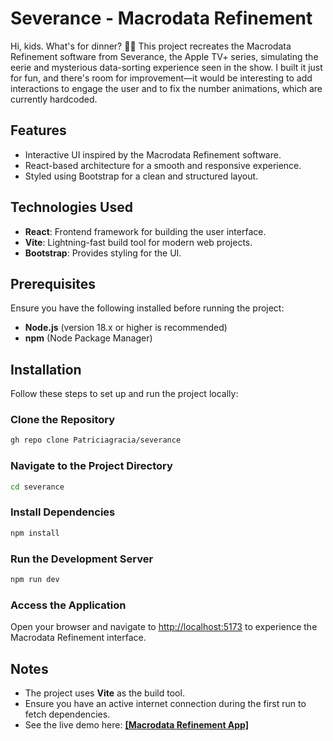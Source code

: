 # Severance - Macrodata Refinement
Hi, kids. What's for dinner? 👋🏻
This project recreates the Macrodata Refinement software from Severance, the Apple TV+ series, simulating the eerie and mysterious data-sorting experience seen in the show. I built it just for fun, and there's room for improvement—it would be interesting to add interactions to engage the user and to fix the number animations, which are currently hardcoded.

## Features
- Interactive UI inspired by the Macrodata Refinement software.
- React-based architecture for a smooth and responsive experience.
- Styled using Bootstrap for a clean and structured layout.

## Technologies Used
- **React**: Frontend framework for building the user interface.
- **Vite**: Lightning-fast build tool for modern web projects.
- **Bootstrap**: Provides styling for the UI.

## Prerequisites
Ensure you have the following installed before running the project:
- **Node.js** (version 18.x or higher is recommended)
- **npm** (Node Package Manager)

## Installation
Follow these steps to set up and run the project locally:

### Clone the Repository
```sh
gh repo clone Patriciagracia/severance
```

### Navigate to the Project Directory
```sh
cd severance
```

### Install Dependencies
```sh
npm install
```

### Run the Development Server
```sh
npm run dev
```

### Access the Application
Open your browser and navigate to [http://localhost:5173](http://localhost:5173) to experience the Macrodata Refinement interface.

## Notes
- The project uses **Vite** as the build tool.
- Ensure you have an active internet connection during the first run to fetch dependencies.
- See the live demo here: [**[Macrodata Refinement App]**
](https://severance-nine.vercel.app/)
